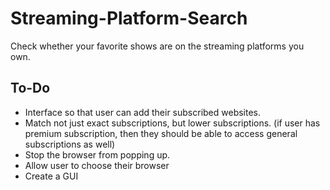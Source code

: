 # Streaming-Platform-Search
Check whether your favorite shows are on the streaming platforms you own.

<h2>To-Do</h2>
<ul>
  <li>Interface so that user can add their subscribed websites.</li>
  <li>Match not just exact subscriptions, but lower subscriptions. (if user has premium subscription, then they should be able to access general subscriptions as well)</li>
  <li>Stop the browser from popping up.</li>
  <li>Allow user to choose their browser</li>
  <li>Create a GUI</li>
</ul>

